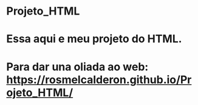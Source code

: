# Projeto_HTML
# 
#  Essa aqui e meu projeto do HTML.
#
#  Para dar una oliada ao web: https://rosmelcalderon.github.io/Projeto_HTML/
